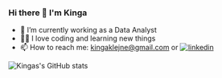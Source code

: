 ### Hi there 👋 I'm Kinga

- 🔭 I’m currently working as a Data Analyst
- 👩‍💻 I love coding and learning new things
- 📫 How to reach me: kingaklejne@gmail.com or [![linkedin](https://img.shields.io/badge/linkedin-0A66C2?style=for-the-badge&logo=linkedin&logoColor=white)](https://www.linkedin.com/in/kinga-klejne/) 

<!--
![](https://komarev.com/ghpvc/?username=your-github-KingaKlejne&color=blue)
-->

![Kingas's GitHub stats](https://github-readme-stats.vercel.app/api?username=KingaKlejne&theme=prussian&show_icons=true)







